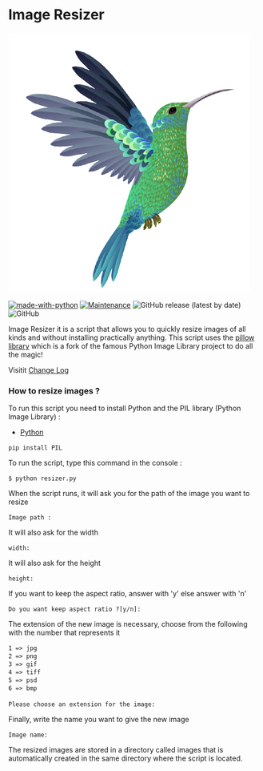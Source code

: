 # Image Resizer
![Image Resizer](https://github.com/Mazzya/image-resizer/blob/main/assets/kolibri.png)

[![made-with-python](https://img.shields.io/badge/Made%20with-Python-1f425f.svg)](https://www.python.org/) [![Maintenance](https://img.shields.io/badge/Maintained%3F-yes-green.svg)](https://github.com/Mazzya/image-resizer/blob/main/CHANGELOG.md) ![GitHub release (latest by date)](https://img.shields.io/github/v/release/mazzya/image-resizer) ![GitHub](https://img.shields.io/github/license/mazzya/image-resizer)

Image Resizer it is a script that allows you to quickly resize images of all kinds and without installing practically anything.
This script uses the [pillow library](https://github.com/python-pillow/Pillow/tree/e0e353c0ef7516979a9aedce3792596649ce4433) which is a fork of the famous Python Image Library project to do all the magic!

Visitit [Change Log](https://github.com/Mazzya/image-resizer/blob/main/CHANGELOG.md)
### How to resize images ?
To run this script you need to install Python and the PIL library (Python Image Library) :
* [Python](https://www.python.org/downloads/)
```
pip install PIL
```
To run the script, type this command in the console :
```
$ python resizer.py
```
When the script runs, it will ask you for the path of the image you want to resize
```
Image path : 
```
It will also ask for the width
```
width: 
```
It will also ask for the height
```
height: 
```
If you want to keep the aspect ratio, answer with 'y' else answer with 'n'
```
Do you want keep aspect ratio ?[y/n]: 
```
The extension of the new image is necessary, choose from the following with the number that represents it
```
1 => jpg
2 => png
3 => gif
4 => tiff
5 => psd
6 => bmp

Please choose an extension for the image: 
```
Finally, write the name you want to give the new image
```
Image name:
```
The resized images are stored in a directory called images that is automatically created in the same directory where the script is located.
